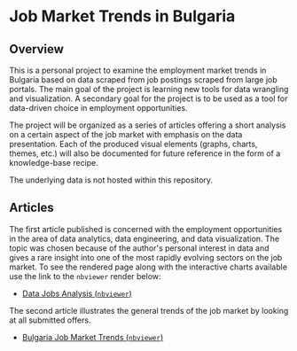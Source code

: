 # Job Market Trends in Bulgaria

## Overview

This is a personal project to examine the employment market trends in Bulgaria based on data scraped from job postings scraped from large job portals. The main goal of the project is learning new tools for data wrangling and visualization. A secondary goal for the project is to be used as a tool for data-driven choice in employment opportunities.


The project will be organized as a series of articles offering a short analysis on a certain aspect of the job market with emphasis on the data presentation. Each of the produced visual elements (graphs, charts, themes, etc.) will also be documented for future reference in the form of a knowledge-base recipe.


The underlying data is not hosted within this repository.


## Articles

The first article published is concerned with the employment opportunities in the area of data analytics, data engineering, and data visualization. The topic was chosen because of the author's personal interest in data and gives a rare insight into one of the most rapidly evolving sectors on the job market. To see the rendered page along with the interactive charts available use the link to the `nbviewer` render below:
- [Data Jobs Analysis  (`nbviewer`)](https://nbviewer.jupyter.org/github/nikolovdeyan/Job_Market_Trends_Bulgaria/blob/master/wb_datajobs/Data_Offers_Analysis.ipynb)


The second article illustrates the general trends of the job market by looking at all submitted offers.
- [Bulgaria Job Market Trends (`nbviewer`)](https://nbviewer.jupyter.org/github/nikolovdeyan/Job_Market_Trends_Bulgaria/blob/master/wb_alljobs/All_Offers_Analysis.ipynb)